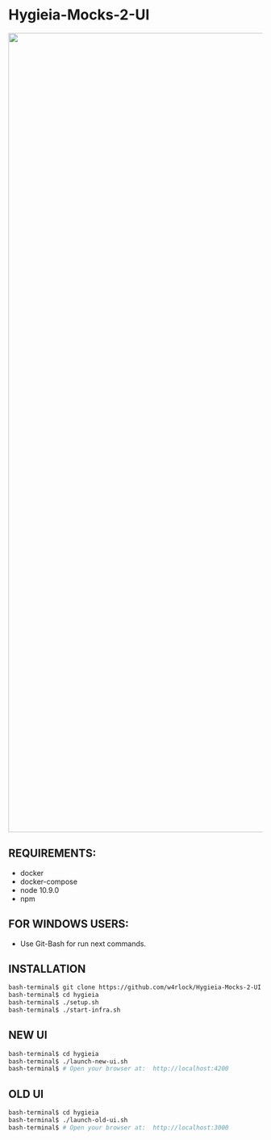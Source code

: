 # Hygieia-Mocks-2-UI

<p align="center">
<img width="1583" alt="Screen Shot 2020-08-13 at 13 12 14" src="https://user-images.githubusercontent.com/621906/90159730-304dda80-dd67-11ea-9f09-697e1b87a96d.png">
</p>

## REQUIREMENTS:
- docker
- docker-compose
- node 10.9.0
- npm 

## FOR WINDOWS USERS:
- Use Git-Bash for run next commands.

## INSTALLATION

```bash
bash-terminal$ git clone https://github.com/w4rlock/Hygieia-Mocks-2-UI.git hygieia
bash-terminal$ cd hygieia
bash-terminal$ ./setup.sh
bash-terminal$ ./start-infra.sh
```


## NEW UI
```bash
bash-terminal$ cd hygieia 
bash-terminal$ ./launch-new-ui.sh
bash-terminal$ # Open your browser at:  http://localhost:4200

```

## OLD UI
```bash
bash-terminal$ cd hygieia 
bash-terminal$ ./launch-old-ui.sh
bash-terminal$ # Open your browser at:  http://localhost:3000

```
